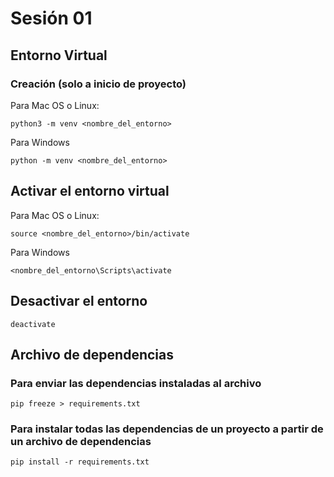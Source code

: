# Sesión 01

## Entorno Virtual

### Creación (solo a inicio de proyecto)

Para Mac OS o Linux:

```command-line
python3 -m venv <nombre_del_entorno>
```

Para Windows

```command-line
python -m venv <nombre_del_entorno>
```

## Activar el entorno virtual

Para Mac OS o Linux:

```command-line
source <nombre_del_entorno>/bin/activate
```

Para Windows

```command-line
<nombre_del_entorno\Scripts\activate
```

## Desactivar el entorno

```command-line
deactivate
```

## Archivo de dependencias

### Para enviar las dependencias instaladas al archivo

```command-line
pip freeze > requirements.txt
```

### Para instalar todas las dependencias de un proyecto a partir de un archivo de dependencias

```command-line
pip install -r requirements.txt
```
